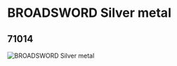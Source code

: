# BROADSWORD Silver metal
## 71014
![BROADSWORD Silver metal](https://lc-www-live-s.legocdn.com/media/bricks/5/2/71014.jpg)